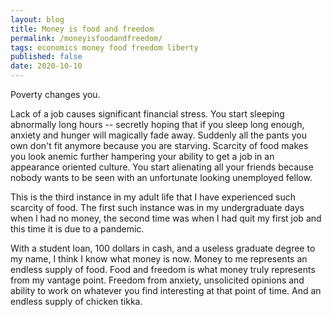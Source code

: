 ```yaml
---
layout: blog
title: Money is food and freedom
permalink: /moneyisfoodandfreedom/
tags: economics money food freedom liberty
published: false
date: 2020-10-10
---
```


Poverty changes you.

Lack of a job causes significant financial stress. You start sleeping abnormally long hours -- secretly hoping that if you sleep long enough, anxiety and hunger will magically fade away. Suddenly all the pants you own don't fit anymore because you are starving. Scarcity of food makes you look anemic further hampering your ability to get a job in an appearance oriented culture. You start alienating all your friends because nobody wants to be seen with an unfortunate looking unemployed fellow.

This is the third instance in my adult life that I have experienced such scarcity of food.  The first such instance was in my undergraduate days when I had no money,  the second time was when I had quit my first job and this time it is due to a pandemic.

With a student loan, 100 dollars in cash, and a useless graduate degree to my name, I think I know what money is now. Money to me represents an endless supply of food. Food and freedom is what money truly represents from my vantage point. Freedom from anxiety, unsolicited opinions and ability to work on whatever you find interesting at that point of time. And an endless supply of chicken tikka.
